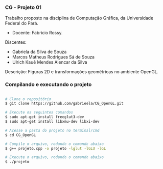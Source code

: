 ### CG - Projeto 01

Trabalho proposto na disciplina de Computação Gráfica, da Universidade Federal do Pará.

- Docente: Fabrício Rossy.

Discentes:

- Gabriela da Silva de Souza
- Marcos Matheus Rodrigues Sá de Souza
- Ulrich Kauê Mendes Alencar da Silva

Descrição: Figuras 2D e transformações geométricas no ambiente OpenGL.

### Compilando e executando o projeto

```bash

# Clone o repositório
$ git clone https://github.com/gabrieela/CG_OpenGL.git

# Execute os seguintes comandos
$ sudo apt-get install freeglut3-dev
$ sudo apt-get install libxmu-dev libxi-dev

# Acesse a pasta do projeto no terminal/cmd
$ cd CG_OpenGL

# Compile o arquivo, rodando o comando abaixo
$ g++ projeto.cpp -o projeto -lglut -lGLU -lGL

# Execute o arquivo, rodando o comando abaixo
$ ./projeto

```
